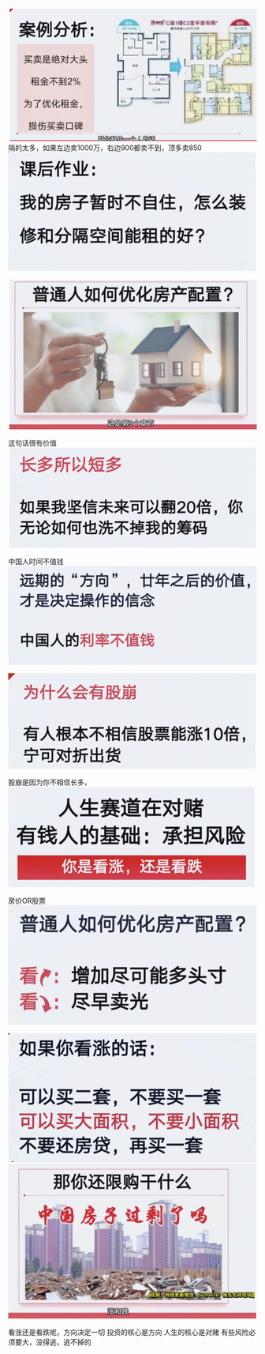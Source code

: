 
![alt text](assets/image-17.png)
隔的太多，如果左边卖1000万，右边900都卖不到，顶多卖850
![alt text](assets/image-18.png)

![alt text](assets/image-19.png)




这句话很有价值
![alt text](assets/image-20.png)

中国人时间不值钱
![alt text](assets/image-21.png)

![alt text](assets/image-22.png)


股崩是因为你不相信长多，
![alt text](assets/image-23.png)

房价OR股票
![alt text](assets/image-24.png)

![alt text](assets/image-25.png)
![alt text](assets/image-26.png)




看涨还是看跌呢，方向决定一切
投资的核心是方向
人生的核心是对赌
有些风险必须要大，没得逃，逃不掉的

